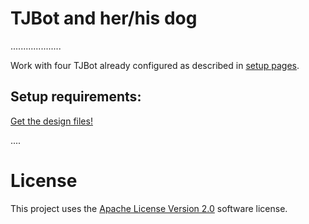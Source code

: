 # TJBot and her/his dog

....................

Work with four TJBot already configured as described in [setup pages](https://github.com/fmanclossi/TJBot-playbook/tree/master/setup).

## Setup requirements:

[Get the design files!](https://github.com/fmanclossi/TJBot-playbook/tree/master/examples/Doggy/Design_files)

....

# License  
This project uses the [Apache License Version 2.0](../../LICENSE) software license.  
